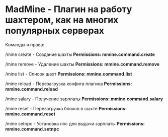# MadMine - Плагин на работу шахтером, как на многих популярных серверах

Команды и права:

/mine create <b><name></b> - Cоздание шахты
  <b>Permissions: mmine.command.create</b>

  
/mine remove <b><name></b> - Удаление шахты
  <b>Permissions: mmine.command.remove</b>

  
/mine list - Список шахт
  <b>Permissions: mmine.command.list</b>

  
/mine reload - Перезагрузка конфига плагина
  <b>Permissions: mmine.command.reload</b>

  
/mine salary - Получение зарплаты
  <b>Permissions: mmine.command.salary</b>

  
/mine reset - Перезагрузка блоков в шахте
  <b>Permissions: mmine.command.reset</b>

  
/mine setnpc - Установка нпс для выдачи зарплаты
  <b>Permissions: mmine.command.setnpc</b>
